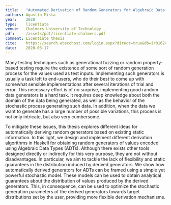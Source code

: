 ```yaml
---
title:   "Automated Derivation of Random Generators for Algebraic Data Types"
authors: Agustín Mista
year:    2020
type:    licentiate
venue:   Chalmers University of Technology
pdf:     /assets/pdf/licentiate-chalmers.pdf
comment: Licentiate thesis
cite:    https://search.ebscohost.com/login.aspx?direct=true&db=ir01624a&AN=crp.038c338a.f005.419f.9698.b07bf354168e&site=eds-live&scope=site&authtype=guest&custid=s3911979&groupid=main&profile=eds
date:    2020-03-17
---
```


Many testing techniques such as generational fuzzing or random property-based testing require the existence of some sort of random generation process for the values used as test inputs. Implementing such generators is usually a task left to end-users, who do their best to come up with somewhat sensible implementations after several iterations of trial and error. This necessary effort is of no surprise, implementing good random data generators is a hard task. It requires deep knowledge about both the domain of the data being generated, as well as the behavior of the stochastic process generating such data. In addition, when the data we want to generate has a large number of possible variations, this process is not only intricate, but also very cumbersome.

To mitigate these issues, this thesis explores different ideas for automatically deriving random generators based on existing static information. In this light, we design and implement different derivation algorithms in Haskell for obtaining random generators of values encoded using Algebraic Data Types (ADTs). Although there exists other tools designed directly or indirectly for this very purpose, they are not without disadvantages. In particular, we aim to tackle the lack of flexibility and static guarantees in the distribution induced by derived generators. We show how automatically derived generators for ADTs can be framed using a simple yet powerful stochastic model. These models can be used to obtain analytical guarantees about the distribution of values produced by the derived generators. This, in consequence, can be used to optimize the stochastic generation parameters of the derived generators towards target distributions set by the user, providing more flexible derivation mechanisms.
